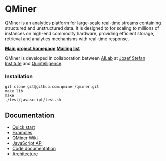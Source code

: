 QMiner
======

QMiner is an analytics platform for large-scale real-time streams containing structured and
unstructured data. It is designed to for scaling to millions of instances on high-end commodity 
hardware, providing efficient storage, retrieval and analytics mechanisms with real-time response.

**[Main project homepage](http://qminer.ijs.si/)**
**[Mailing list](https://groups.google.com/forum/#!forum/qminer)**

QMiner is developed in collaboration between [AILab](http://ailab.ijs.si/) at 
[Jozef Stefan Institute](http://www.ijs.si/) and [Quintelligence](http://quintelligence.com).

### Installation

```
git clone git@github.com:qminer/qminer.git
make lib
make
./test/javascript/test.sh
```

## Documentation

+ [Quick start](https://github.com/qminer/qminer/wiki/Quick-Start)
+ [Examples](https://github.com/qminer/qminer/wiki/Example)
+ [QMiner Wiki](https://github.com/qminer/qminer/wiki)
+ [JavaScript API](https://github.com/qminer/qminer/wiki/JavaScript)
+ [Code documentation](http://agava.ijs.si/~blazf/qminer/)
+ [Architecture](https://github.com/qminer/qminer/wiki/Architecture)

